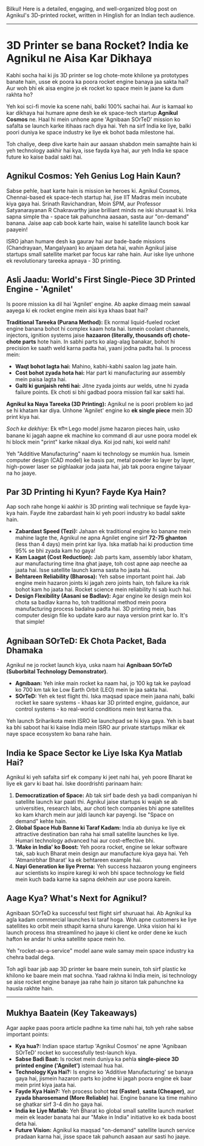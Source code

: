 Bilkul! Here is a detailed, engaging, and well-organized blog post on Agnikul's 3D-printed rocket, written in Hinglish for an Indian tech audience.

***

# 3D Printer se bana Rocket? India ke Agnikul ne Aisa Kar Dikhaya

Kabhi socha hai ki jis 3D printer se log chote-mote khilone ya prototypes banate hain, usse ek poora ka poora rocket engine banaya jaa sakta hai? Aur woh bhi ek aisa engine jo ek rocket ko space mein le jaane ka dum rakhta ho?

Yeh koi sci-fi movie ka scene nahi, balki 100% sachai hai. Aur is kamaal ko kar dikhaya hai humare apne desh ke ek space-tech startup **Agnikul Cosmos** ne. Haal hi mein unhone apne 'Agnibaan SOrTeD' mission ko safalta se launch karke itihaas rach diya hai. Yeh na sirf India ke liye, balki poori duniya ke space industry ke liye ek bohot bada milestone hai.

Toh chaliye, deep dive karte hain aur aasaan shabdon mein samajhte hain ki yeh technology aakhir hai kya, isse fayda kya hai, aur yeh India ke space future ko kaise badal sakti hai.

## Agnikul Cosmos: Yeh Genius Log Hain Kaun?

Sabse pehle, baat karte hain is mission ke heroes ki. Agnikul Cosmos, Chennai-based ek space-tech startup hai, jise IIT Madras mein incubate kiya gaya hai. Srinath Ravichandran, Moin SPM, aur Professor Satyanarayanan R Chakravarthy jaise brilliant minds ne iski shuruaat ki. Inka sapna simple tha - space tak pahunchna aasaan, sasta aur "on-demand" banana. Jaise aap cab book karte hain, waise hi satellite launch book kar paayein!

ISRO jahan humare desh ka gaurav hai aur bade-bade missions (Chandrayaan, Mangalyaan) ko anjaam deta hai, wahin Agnikul jaise startups small satellite market par focus kar rahe hain. Aur iske liye unhone ek revolutionary tareeka apnaya - 3D printing.

## Asli Jaadu: World's First Single-Piece 3D Printed Engine - 'Agnilet'

Is poore mission ka dil hai 'Agnilet' engine. Ab aapke dimaag mein sawaal aayega ki ek rocket engine mein aisi kya khaas baat hai?

**Traditional Tareeka (Purana Method):**
Ek normal liquid-fueled rocket engine banana bohot hi complex kaam hota hai. Ismein coolant channels, injectors, ignition systems jaise **hazaaron (literally, thousands of) chote-chote parts** hote hain. In sabhi parts ko alag-alag banakar, bohot hi precision ke saath weld karna padta hai, yaani jodna padta hai. Is process mein:
- **Waqt bohot lagta hai:** Mahino, kabhi-kabhi saalon lag jaate hain.
- **Cost bohot zyada hota hai:** Har part ki manufacturing aur assembly mein paisa lagta hai.
- **Galti ki gunjaish rehti hai:** Jitne zyada joints aur welds, utne hi zyada failure points. Ek choti si bhi gadbad poora mission fail kar sakti hai.

**Agnikul ka Naya Tareeka (3D Printing):**
Agnikul ne is poori problem ko jad se hi khatam kar diya. Unhone 'Agnilet' engine ko **ek single piece** mein 3D print kiya hai.

*Soch ke dekhiye:* Ek জটিল Lego model jisme hazaron pieces hain, usko banane ki jagah aapne ek machine ko command di aur usne poora model ek hi block mein "print" karke nikaal diya. Koi jod nahi, koi weld nahi!

Yeh "Additive Manufacturing" naam ki technology se mumkin hua. Ismein computer design (CAD model) ke basis par, metal powder ko layer by layer, high-power laser se pighlaakar joda jaata hai, jab tak poora engine taiyaar na ho jaaye.

## Par 3D Printing hi Kyun? Fayde Kya Hain?

Aap soch rahe honge ki aakhir is 3D printing wali technique se fayde kya-kya hain. Fayde itne zabardast hain ki yeh poori industry ko badal sakte hain.

- **Zabardast Speed (Tezi):** Jahaan ek traditional engine ko banane mein mahine lagte the, Agnikul ne apna Agnilet engine sirf **72-75 ghanton** (less than 4 days) mein print kar liya. Iska matlab hai ki production time 95% se bhi zyada kam ho gaya!
- **Kam Laagat (Cost Reduction):** Jab parts kam, assembly labor khatam, aur manufacturing time itna ghat jaaye, toh cost apne aap neeche aa jaata hai. Isse satellite launch karna sasta ho jaata hai.
- **Behtareen Reliability (Bharosa):** Yeh sabse important point hai. Jab engine mein hazaron joints ki jagah zero joints hain, toh failure ka risk bohot kam ho jaata hai. Rocket science mein reliability hi sab kuch hai.
- **Design Flexibility (Aasani se Badlav):** Agar engine ke design mein koi chota sa badlav karna ho, toh traditional method mein poora manufacturing process badalna padta hai. 3D printing mein, bas computer design file ko update karo aur naya version print kar lo. It's that simple!

## Agnibaan SOrTeD: Ek Chota Packet, Bada Dhamaka

Agnikul ne jo rocket launch kiya, uska naam hai **Agnibaan SOrTeD (Suborbital Technology Demonstrator)**.
- **Agnibaan:** Yeh inke main rocket ka naam hai, jo 100 kg tak ke payload ko 700 km tak ke Low Earth Orbit (LEO) mein le jaa sakta hai.
- **SOrTeD:** Yeh ek test flight thi. Iska maqsad space mein jaana nahi, balki rocket ke saare systems - khaas kar 3D printed engine, guidance, aur control systems - ko real-world conditions mein test karna tha.

Yeh launch Sriharikota mein ISRO ke launchpad se hi kiya gaya. Yeh is baat ka bhi saboot hai ki kaise India mein ISRO aur private startups milkar ek naye space ecosystem ko bana rahe hain.

## India ke Space Sector ke Liye Iska Kya Matlab Hai?

Agnikul ki yeh safalta sirf ek company ki jeet nahi hai, yeh poore Bharat ke liye ek garv ki baat hai. Iske doordrishti parinaam hain:

1.  **Democratization of Space:** Ab tak sirf bade desh ya badi companiyan hi satellite launch kar paati thi. Agnikul jaise startups ki wajah se ab universities, research labs, aur choti tech companies bhi apne satellites ko kam kharch mein aur jaldi launch kar payengi. Ise "Space on demand" kehte hain.
2.  **Global Space Hub Banne ki Taraf Kadam:** India ab duniya ke liye ek attractive destination ban raha hai small satellite launches ke liye. Humari technology advanced hai aur cost-effective bhi.
3.  **'Make in India' ko Boost:** Yeh poora rocket, engine se lekar software tak, sab kuch Bharat mein design aur manufacture kiya gaya hai. Yeh 'Atmanirbhar Bharat' ka ek behtareen example hai.
4.  **Nayi Generation ke liye Prerna:** Yeh success hazaaron young engineers aur scientists ko inspire karegi ki woh bhi space technology ke field mein kuch bada karne ka sapna dekhein aur use poora karein.

## Aage Kya? What's Next for Agnikul?

Agnibaan SOrTeD ka successful test flight sirf shuruaat hai. Ab Agnikul ka agla kadam commercial launches ki taraf hoga. Woh apne customers ke liye satellites ko orbit mein sthapit karna shuru karenge. Unka vision hai ki launch process itna streamlined ho jaaye ki client ke order dene ke kuch hafton ke andar hi unka satellite space mein ho.

Yeh "rocket-as-a-service" model aane wale samay mein space industry ka chehra badal dega.

Toh agli baar jab aap 3D printer ke baare mein sunein, toh sirf plastic ke khilono ke baare mein mat sochna. Yaad rakhna ki India mein, isi technology se aise rocket engine banaye jaa rahe hain jo sitaron tak pahunchne ka hausla rakhte hain.

***

## Mukhya Baatein (Key Takeaways)

Agar aapke paas poora article padhne ka time nahi hai, toh yeh rahe sabse important points:

- **Kya hua?:** Indian space startup 'Agnikul Cosmos' ne apne 'Agnibaan SOrTeD' rocket ko successfully test-launch kiya.
- **Sabse Badi Baat:** Is rocket mein duniya ka pehla **single-piece 3D printed engine ('Agnilet')** istemaal hua hai.
- **Technology Kya Hai?:** Is engine ko 'Additive Manufacturing' se banaya gaya hai, jismein hazaron parts ko jodne ki jagah poora engine ek baar mein print kiya jaata hai.
- **Fayde Kya Hain?:** Yeh process bohot **tez (Faster)**, **sasta (Cheaper)**, aur **zyada bharosemand (More Reliable)** hai. Engine banane ka time mahino se ghatkar sirf 3-4 din ho gaya hai.
- **India ke Liye Matlab:** Yeh Bharat ko global small satellite launch market mein ek leader banata hai aur "Make in India" initiative ko ek bada boost deta hai.
- **Future Vision:** Agnikul ka maqsad "on-demand" satellite launch service pradaan karna hai, jisse space tak pahunch aasaan aur sasti ho jaaye.